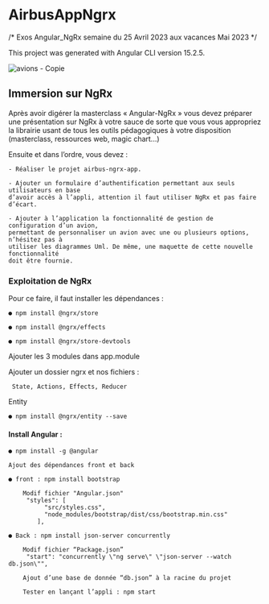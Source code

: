 # AirbusAppNgrx
/* Exos Angular_NgRx semaine du 25 Avril 2023 aux vacances Mai 2023 */

This project was generated with Angular CLI version 15.2.5.


![avions - Copie](https://user-images.githubusercontent.com/90391689/236433604-feb42fb8-9e3c-48ca-8d53-6c84423ad979.jpg)


## Immersion sur NgRx

Après avoir digérer la masterclass « Angular-NgRx » vous devez préparer une présentation
sur NgRx à votre sauce de sorte que vous vous appropriez la librairie usant de tous les outils
pédagogiques à votre disposition (masterclass, ressources web, magic chart...)

Ensuite et dans l’ordre, vous devez :

    - Réaliser le projet airbus-ngrx-app.

    - Ajouter un formulaire d’authentification permettant aux seuls utilisateurs en base
    d’avoir accès à l’appli, attention il faut utiliser NgRx et pas faire d’écart.

    - Ajouter à l’application la fonctionnalité de gestion de configuration d’un avion,
    permettant de personnaliser un avion avec une ou plusieurs options, n’hésitez pas à
    utiliser les diagrammes Uml. De même, une maquette de cette nouvelle fonctionnalité
    doit être fournie.

### Exploitation de NgRx

Pour ce faire, il faut installer les dépendances :

    ● npm install @ngrx/store
    
    ● npm install @ngrx/effects
    
    ● npm install @ngrx/store-devtools
    
Ajouter les 3 modules dans app.module

Ajouter un dossier ngrx et nos fichiers :

     State, Actions, Effects, Reducer

Entity

    ● npm install @ngrx/entity --save


#### Install Angular :

    ● npm install -g @angular

    Ajout des dépendances front et back

    ● front : npm install bootstrap

        Modif fichier "Angular.json"
         "styles": [
              "src/styles.css",
              "node_modules/bootstrap/dist/css/bootstrap.min.css"
            ],

    ● Back : npm install json-server concurrently

        Modif fichier “Package.json”
         "start": "concurrently \"ng serve\" \"json-server --watch db.json\"",

        Ajout d’une base de donnée “db.json” à la racine du projet

        Tester en lançant l’appli : npm start